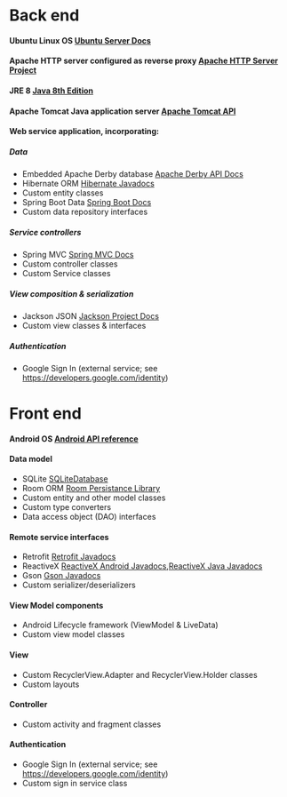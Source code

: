 # Back end

#### Ubuntu Linux OS [Ubuntu Server Docs](https://ubuntu.com/server/docs?_ga=2.208630098.1134918235.1585844330-683245728.1585844330)

#### Apache HTTP server configured as reverse proxy [Apache HTTP Server Project](https://httpd.apache.org/docs/2.4/developer/API.html)

#### JRE 8 [Java 8th Edition](https://docs.oracle.com/javase/8/docs/api/)

#### Apache Tomcat Java application server [Apache Tomcat API](https://tomcat.apache.org/tomcat-7.0-doc/api/index.html)

#### Web service application, incorporating:

##### Data
* Embedded Apache Derby database [Apache Derby API Docs](https://db.apache.org/derby/docs/10.14/publishedapi/index.html)
* Hibernate ORM [Hibernate Javadocs](https://docs.jboss.org/hibernate/orm/5.2/javadocs/)
* Custom entity classes
* Spring Boot Data [Spring Boot Docs](https://docs.spring.io/spring-boot/docs/current/reference/)
* Custom data repository interfaces
		  
##### Service controllers
	  
* Spring MVC [Spring MVC Docs](https://docs.spring.io/spring/docs/current/spring-framework-reference/web.html)          
* Custom controller classes
* Custom Service classes
		  
##### View composition & serialization
	  
* Jackson JSON [Jackson Project Docs](https://github.com/FasterXML/jackson)
* Custom view classes & interfaces
		  
##### Authentication
	  
* Google Sign In (external service; see https://developers.google.com/identity)

# Front end

#### Android OS [Android API reference](https://developer.android.com/reference)

#### Data model

* SQLite [SQLiteDatabase](https://developer.android.com/reference/android/database/sqlite/SQLiteDatabase)
* Room ORM [Room Persistance Library](https://developer.android.com/topic/libraries/architecture/room)
* Custom entity and other model classes
* Custom type converters
* Data access object (DAO) interfaces
	  
#### Remote service interfaces

* Retrofit [Retrofit Javadocs](https://javadoc.io/doc/com.squareup.retrofit2/retrofit/2.6.2/index.html)
* ReactiveX [ReactiveX Android Javadocs](https://javadoc.io/doc/io.reactivex.rxjava2/rxandroid/latest/index.html),[ReactiveX Java Javadocs](https://javadoc.io/doc/io.reactivex.rxjava2/rxjava/2.2.17/index.html)
* Gson [Gson Javadocs](https://www.javadoc.io/doc/com.google.code.gson/gson/2.8.5/overview-summary.html)
* Custom serializer/deserializers
	  
#### View Model components

* Android Lifecycle framework (ViewModel & LiveData)
* Custom view model classes

#### View

* Custom RecyclerView.Adapter and RecyclerView.Holder classes
* Custom layouts
	  
#### Controller

* Custom activity and fragment classes
	  
#### Authentication

* Google Sign In (external service; see https://developers.google.com/identity)
* Custom sign in service class
